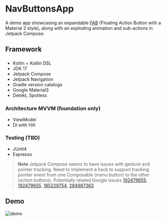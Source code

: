 # NavButtonsApp

A demo app showcasing an expandable [FAB](https://m2.material.io/components/buttons-floating-action-button) (Floating Action Button with a Material 2 style), along with an exploding animation and sub-actions in Jetpack Compose.

## Framework
### 
- Kotlin + Kotlin DSL
- JDK 17
- Jetpack Compose
- Jetpack Navigation
- Gradle version catalogs
- Google Material3
- Detekt, Spotless

### Architecture MVVM (foundation only)
- ViewModel
- DI with Hilt

### Testing (TBD)
- JUnit4
- Espresso

> **Note** 
> Jetpack Compose seems to have issues with gesture and pointer tracking. Need to implement a hack to support tracking pointer event from one Composable (menu button) to the other (action buttons). Potentially related Google issues [192479655](https://issuetracker.google.com/issues/192479655), [192479655](https://issuetracker.google.com/issues/192479655), [185228754](https://issuetracker.google.com/issues/185228754), [284987363](https://issuetracker.google.com/issues/284987363)

## Demo
![demo](https://github.com/eveey/NavButtons/assets/33784277/d6924a75-0241-42c7-83cc-34cb5e98262e)
